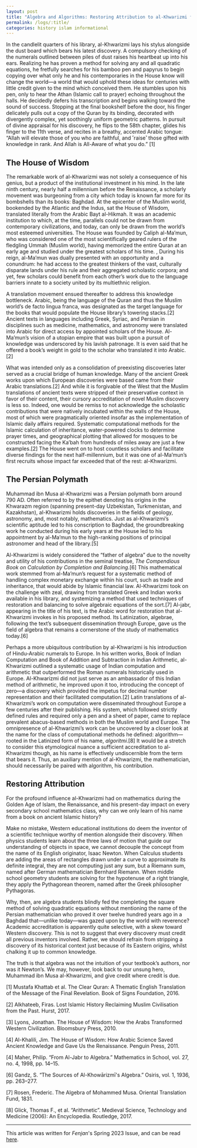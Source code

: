 ```yaml
---
layout: post
title: "Algebra and Algorithms: Restoring Attribution to al-Khwarizmi for his Mathematical Discoveries"
permalink: /logs/:title/
categories: history islam informational
---
```


In the candlelit quarters of his library, al-Khwarizmi lays his stylus alongside the dust board
which bears his latest discovery. A compulsory checking of the numerals outlined between piles of
dust raises his heartbeat up into his ears. Realizing he has proven a method for solving any and all
quadratic equations, he fretfully searches for his bamboo pen and papyrus to begin copying over what
only he and his contemporaries in the House know will change the world—a world that would uphold
these ideas for centuries with little credit given to the mind which conceived them.
He stumbles upon his pen, only to hear the Athan (Islamic call to prayer) echoing throughout the
halls. He decidedly defers his transcription and begins walking toward the sound of success.
Stopping at the final bookshelf before the door, his finger delicately pulls out a copy of the Quran
by its binding, decorated with divergently complex, yet soothingly uniform geometric patterns. In
pursuit of divine appraisal for his discovery, he flips to the 58th chapter, glides his finger to
the 11th verse, and recites in a breathy, accented Arabic tongue: “Allah will elevate those of you
who are faithful, and ˹raise˺ those gifted with knowledge in rank. And Allah is All-Aware of what
you do.” [1]

## The House of Wisdom
The remarkable work of al-Khwarizmi was not solely a consequence of his genius, but a product of the
institutional investment in his mind. In the late ninth century, nearly half a millennium before the
Renaissance, a scholarly movement was burgeoning from a city which today is known far more for its
bombshells than its books: Baghdad. At the epicenter of the Muslim world, bookended by the Atlantic
and the Indus, sat the House of Wisdom, translated literally from the Arabic Bayt al-Hikmah. It was
an academic institution to which, at the time, parallels could not be drawn from contemporary
civilizations, and today, can only be drawn from the world’s most esteemed universities. The House
was founded by Caliph al-Ma’mun, who was considered one of the most scientifically geared rulers of
the fledgling Ummah (Muslim world), having memorized the entire Quran at an early age and studied
under the greatest scholars of his time. ,  During his reign, al-Ma’mun was dually presented with an
opportunity and a conundrum: he had access to the greatest thinkers of the vast, culturally
disparate lands under his rule and their aggregated scholastic corpora; and yet, few scholars could
benefit from each other’s work due to the language barriers innate to a society united by its
multiethnic religion.

A translation movement ensued thereafter to address this knowledge bottleneck. Arabic, being the
language of the Quran and thus the Muslim world’s de facto lingua franca, was designated as the
target language for the books that would populate the House library’s towering stacks.[2] Ancient
texts in languages including Greek, Syriac, and Persian in disciplines such as medicine,
mathematics, and astronomy were translated into Arabic for direct access by appointed scholars of
the House.  Al-Ma’mun’s vision of a utopian empire that was built upon a pursuit of knowledge was
underscored by his lavish patronage. It is even said that he offered a book’s weight in gold to the
scholar who translated it into Arabic.[2]

What was intended only as a consolidation of preexisting discoveries later served as a crucial bridge of human knowledge. Many of the ancient Greek works upon which European discoveries were based came from their Arabic translations.[2] And while it is forgivable of the West that the Muslim translations of ancient texts were stripped of their preservative context in favor of their content, their cursory accreditation of novel Muslim discovery is less so. Indeed, one would be remiss to not acknowledge the scholastic contributions that were natively incubated within the walls of the House, most of which were pragmatically oriented insofar as the implementation of Islamic daily affairs required. Systematic computational methods for the Islamic calculation of inheritance, water-powered clocks to determine prayer times, and geographical plotting that allowed for mosques to be constructed facing the Ka’bah from hundreds of miles away are just a few examples.[2] The House went on to host countless scholars and facilitate diverse findings for the next half-millennium, but it was one of al-Ma’mun’s first recruits whose impact far exceeded that of the rest: al-Khwarizmi.

## The Persian Polymath
Muhammad ibn Musa al-Khwarizmi was a Persian polymath born around 790 AD. Often referred to by the
epithet denoting his origins in the Khwarazm region (spanning present-day Uzbekistan, Turkmenistan,
and Kazakhstan), al-Khwarizmi holds discoveries in the fields of geology, astronomy, and, most
notably, mathematics. Just as al-Khwarizmi’s scientific aptitude led to his conscription to Baghdad,
the groundbreaking work he conducted during his early years at the House led to his appointment by
al-Ma’mun to the high-ranking positions of principal astronomer and head of the library.[5] 

Al-Khwarizmi is widely considered the “father of algebra” due to the novelty and utility of his
contributions in the seminal treatise, 
*The Compendious Book on Calculation by Completion and Balancing*.[6]  This mathematical work stemmed from al-Ma’mun’s request for a systematic method of
handling complex monetary exchange within his court, such as trade and inheritance, that would abide
by Islamic financial law. Al-Khwarizmi took on the challenge with zeal, drawing from translated
Greek and Indian works available in his library, and systemizing a method that used techniques of
restoration and balancing to solve algebraic equations of the sort.[7]  Al-jabr, appearing in the
title of his text, is the Arabic word for restoration that al-Khwarizmi invokes in his proposed
method.
Its Latinization, algebrae, following the text’s subsequent dissemination through Europe, gave us
the field of algebra that remains a cornerstone of the study of mathematics today.[6]

Perhaps a more ubiquitous contribution by al-Khwarizmi is his introduction of Hindu-Arabic numerals
to Europe. In his written works, Book of Indian Computation and Book of Addition and Subtraction in
Indian Arithmetic, al-Khwarizmi outlined a systematic usage of Indian computation and arithmetic
that outperformed the Roman numerals historically used in Europe. Al-Khwarizmi did not just serve as
an ambassador of this Indian method of arithmetic, he improved upon it too, introducing the concept
of zero—a discovery which provided the impetus for decimal number representation and their
facilitated computation.[2] Latin translations of al-Khwarizmi’s work on computation were
disseminated throughout Europe a few centuries after their publishing. His system, which followed
strictly defined rules and required only a pen and a sheet of paper, came to replace prevalent
abacus-based methods in both the Muslim world and Europe. The omnipresence of al-Khwarizmi’s work
can be uncovered by a closer look at the name for the class of computational methods he defined:
algorithm—rooted in the Latinized form of his name, *algoritmi*.[8]  It would be a stretch to
consider this etymological nuance a sufficient accreditation to al-Khwarizmi though, as his name is
effectively undiscernible from the term that bears it. Thus, an auxiliary mention of al-Khwarizmi,
the mathematician, should necessarily be paired with algorithm, his contribution.

## Restoring Attribution
For the profound influence al-Khwarizmi had on mathematics during the Golden Age of Islam, the
Renaissance, and his present-day impact on every secondary school mathematics class, why can we only
learn of his name from a book on ancient Islamic history? 

Make no mistake, Western educational institutions do deem the inventor of a scientific technique
worthy of mention alongside their discovery. When physics students learn about the three laws of
motion that guide our understanding of objects in space, we cannot decouple the concept from the
name of its English originator, Isaac Newton. When Calculus students are adding the areas of
rectangles drawn under a curve to approximate its definite integral, they are not computing just any
sum, but a Riemann sum, named after German mathematician Bernhard Riemann. When middle school
geometry students are solving for the hypotenuse of a right triangle, they apply the Pythagorean
theorem, named after the Greek philosopher Pythagoras. 

Why, then, are algebra students blindly fed the completing the square method of solving quadratic
equations without mentioning the name of the Persian mathematician who proved it over twelve hundred
years ago in a Baghdad that—unlike today—was gazed upon by the world with reverence? Academic
accreditation is apparently quite selective, with a skew toward Western discovery. This is not to
suggest that every discovery must credit all previous inventors involved. Rather, we should refrain
from stripping a discovery of its historical context just because of its Eastern origins, whilst
chalking it up to common knowledge.

The truth is that algebra was not the intuition of your textbook’s authors, nor was it Newton’s. We may, however, look back to our unsung hero, Muhammad ibn Musa al-Khwarizmi, and give credit where credit is due.


[1] Mustafa Khattab et al. The Clear Quran: A Thematic English Translation of the Message of the
Final Revelation. Book of Signs Foundation, 2016.

[2] Alkhateeb, Firas. Lost Islamic History Reclaiming Muslim Civilisation from the Past. Hurst,
2017.

[3] Lyons, Jonathan. The House of Wisdom: How the Arabs Transformed Western Civilization. Bloomsbury
Press, 2010.

[4] Al-Khalili, Jim. The House of Wisdom: How Arabic Science Saved Ancient Knowledge and Gave Us the
Renaissance. Penguin Press, 2011.

[4] Maher, Philip. “From Al-Jabr to Algebra.” Mathematics in School, vol. 27, no. 4, 1998, pp.
14–15.

[6] Gandz, S. “The Sources of Al-Khowārizmī's Algebra.” Osiris, vol. 1, 1936, pp. 263–277.

[7] Rosen, Frederic. The Algebra of Mohammed Musa. Oriental Translation Fund, 1831.

[8] Glick, Thomas F., et al. “Arithmetic”. Medieval Science, Technology and Medicine (2006): An
Encyclopedia. Routledge, 2017.

---

This article was written for *Fenjan*'s Spring 2023 Issue, and can be read [here](https://www.upennfenjan.com/spring2023).

